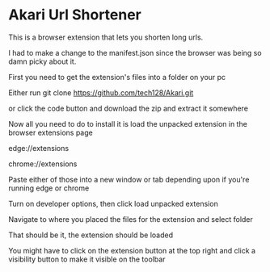 # Akari Url Shortener
This is a browser extension that lets you shorten long urls.

I had to make a change to the manifest.json since the browser was being so damn picky about it.

First you need to get the extension's files into a folder on your pc

Either run git clone https://github.com/tech128/Akari.git

or click the code button and download the zip and extract it somewhere

Now all you need to do to install it is load the unpacked extension in the browser extensions page

edge://extensions

chrome://extensions

Paste either of those into a new window or tab depending upon if you're running edge or chrome

Turn on developer options, then click load unpacked extension

Navigate to where you placed the files for the extension and select folder

That should be it, the extension should be loaded

You might have to click on the extension button at the top right and click a visibility button to make it visible on the toolbar
